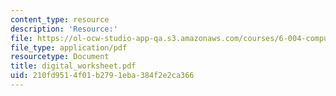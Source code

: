 ```yaml
---
content_type: resource
description: 'Resource:'
file: https://ol-ocw-studio-app-qa.s3.amazonaws.com/courses/6-004-computation-structures-spring-2017/210fd9514f01b2791eba384f2e2ca366_digital_worksheet.pdf
file_type: application/pdf
resourcetype: Document
title: digital_worksheet.pdf
uid: 210fd951-4f01-b279-1eba-384f2e2ca366
---
```

